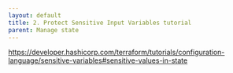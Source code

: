 ```yaml
---
layout: default
title: 2. Protect Sensitive Input Variables tutorial
parent: Manage state
---
```


https://developer.hashicorp.com/terraform/tutorials/configuration-language/sensitive-variables#sensitive-values-in-state

